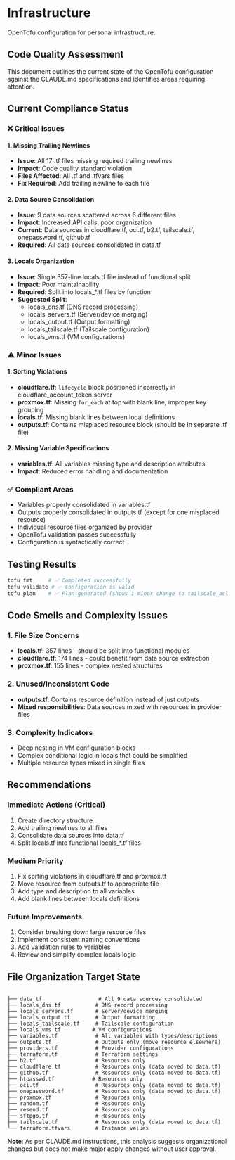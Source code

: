# Infrastructure
OpenTofu configuration for personal infrastructure.

## Code Quality Assessment

This document outlines the current state of the OpenTofu configuration against the CLAUDE.md specifications and identifies areas requiring attention.

## Current Compliance Status

### ❌ Critical Issues

#### 1. Missing Trailing Newlines
- **Issue**: All 17 .tf files missing required trailing newlines
- **Impact**: Code quality standard violation
- **Files Affected**: All .tf and .tfvars files
- **Fix Required**: Add trailing newline to each file

#### 2. Data Source Consolidation
- **Issue**: 9 data sources scattered across 6 different files
- **Impact**: Increased API calls, poor organization
- **Current**: Data sources in cloudflare.tf, oci.tf, b2.tf, tailscale.tf, onepassword.tf, github.tf
- **Required**: All data sources consolidated in data.tf

#### 3. Locals Organization
- **Issue**: Single 357-line locals.tf file instead of functional split
- **Impact**: Poor maintainability
- **Required**: Split into locals_*.tf files by function
- **Suggested Split**:
  - locals_dns.tf (DNS record processing)
  - locals_servers.tf (Server/device merging)
  - locals_output.tf (Output formatting)
  - locals_tailscale.tf (Tailscale configuration)
  - locals_vms.tf (VM configurations)

### ⚠️ Minor Issues

#### 1. Sorting Violations
- **cloudflare.tf**: `lifecycle` block positioned incorrectly in cloudflare_account_token.server
- **proxmox.tf**: Missing `for_each` at top with blank line, improper key grouping
- **locals.tf**: Missing blank lines between local definitions
- **outputs.tf**: Contains misplaced resource block (should be in separate .tf file)

#### 2. Missing Variable Specifications
- **variables.tf**: All variables missing type and description attributes
- **Impact**: Reduced error handling and documentation

### ✅ Compliant Areas

- Variables properly consolidated in variables.tf
- Outputs properly consolidated in outputs.tf (except for one misplaced resource)
- Individual resource files organized by provider
- OpenTofu validation passes successfully
- Configuration is syntactically correct

## Testing Results

```bash
tofu fmt     # ✅ Completed successfully
tofu validate # ✅ Configuration is valid
tofu plan    # ✅ Plan generated (shows 1 minor change to tailscale_acl)
```

## Code Smells and Complexity Issues

### 1. File Size Concerns
- **locals.tf**: 357 lines - should be split into functional modules
- **cloudflare.tf**: 174 lines - could benefit from data source extraction
- **proxmox.tf**: 155 lines - complex nested structures

### 2. Unused/Inconsistent Code
- **outputs.tf**: Contains resource definition instead of just outputs
- **Mixed responsibilities**: Data sources mixed with resources in provider files

### 3. Complexity Indicators
- Deep nesting in VM configuration blocks
- Complex conditional logic in locals that could be simplified
- Multiple resource types mixed in single files

## Recommendations

### Immediate Actions (Critical)
1. Create  directory structure
2. Add trailing newlines to all files
3. Consolidate data sources into data.tf
4. Split locals.tf into functional locals_*.tf files

### Medium Priority
1. Fix sorting violations in cloudflare.tf and proxmox.tf
2. Move resource from outputs.tf to appropriate file
3. Add type and description to all variables
4. Add blank lines between locals definitions

### Future Improvements
1. Consider breaking down large resource files
2. Implement consistent naming conventions
3. Add validation rules to variables
4. Review and simplify complex locals logic

## File Organization Target State

```

├── data.tf                  # All 9 data sources consolidated
├── locals_dns.tf           # DNS record processing
├── locals_servers.tf       # Server/device merging
├── locals_output.tf        # Output formatting
├── locals_tailscale.tf     # Tailscale configuration
├── locals_vms.tf          # VM configurations
├── variables.tf            # All variables with types/descriptions
├── outputs.tf              # Outputs only (move resource elsewhere)
├── providers.tf            # Provider configurations
├── terraform.tf            # Terraform settings
├── b2.tf                   # Resources only
├── cloudflare.tf           # Resources only (data moved to data.tf)
├── github.tf               # Resources only (data moved to data.tf)
├── htpasswd.tf            # Resources only
├── oci.tf                  # Resources only (data moved to data.tf)
├── onepassword.tf          # Resources only (data moved to data.tf)
├── proxmox.tf              # Resources only
├── random.tf               # Resources only
├── resend.tf               # Resources only
├── sftpgo.tf               # Resources only
├── tailscale.tf            # Resources only (data moved to data.tf)
└── terraform.tfvars        # Instance values
```

**Note**: As per CLAUDE.md instructions, this analysis suggests organizational changes but does not make major apply changes without user approval.
